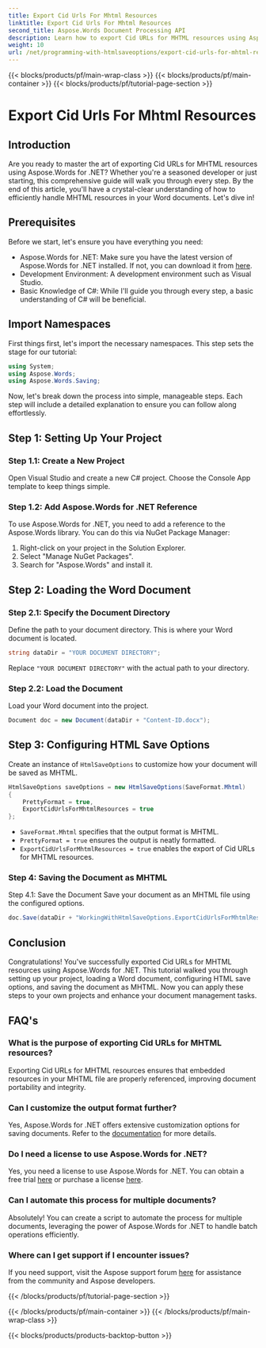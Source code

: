```yaml
---
title: Export Cid Urls For Mhtml Resources
linktitle: Export Cid Urls For Mhtml Resources
second_title: Aspose.Words Document Processing API
description: Learn how to export Cid URLs for MHTML resources using Aspose.Words for .NET in this step-by-step tutorial. Perfect for developers of all levels.
weight: 10
url: /net/programming-with-htmlsaveoptions/export-cid-urls-for-mhtml-resources/
---
```


{{< blocks/products/pf/main-wrap-class >}}
{{< blocks/products/pf/main-container >}}
{{< blocks/products/pf/tutorial-page-section >}}

# Export Cid Urls For Mhtml Resources

## Introduction

Are you ready to master the art of exporting Cid URLs for MHTML resources using Aspose.Words for .NET? Whether you're a seasoned developer or just starting, this comprehensive guide will walk you through every step. By the end of this article, you'll have a crystal-clear understanding of how to efficiently handle MHTML resources in your Word documents. Let's dive in!

## Prerequisites

Before we start, let's ensure you have everything you need:

- Aspose.Words for .NET: Make sure you have the latest version of Aspose.Words for .NET installed. If not, you can download it from [here](https://releases.aspose.com/words/net/).
- Development Environment: A development environment such as Visual Studio.
- Basic Knowledge of C#: While I'll guide you through every step, a basic understanding of C# will be beneficial.

## Import Namespaces

First things first, let's import the necessary namespaces. This step sets the stage for our tutorial:

```csharp
using System;
using Aspose.Words;
using Aspose.Words.Saving;
```

Now, let's break down the process into simple, manageable steps. Each step will include a detailed explanation to ensure you can follow along effortlessly.

## Step 1: Setting Up Your Project

### Step 1.1: Create a New Project
Open Visual Studio and create a new C# project. Choose the Console App template to keep things simple.

### Step 1.2: Add Aspose.Words for .NET Reference
To use Aspose.Words for .NET, you need to add a reference to the Aspose.Words library. You can do this via NuGet Package Manager:

1. Right-click on your project in the Solution Explorer.
2. Select "Manage NuGet Packages".
3. Search for "Aspose.Words" and install it.

## Step 2: Loading the Word Document

### Step 2.1: Specify the Document Directory
Define the path to your document directory. This is where your Word document is located.

```csharp
string dataDir = "YOUR DOCUMENT DIRECTORY";
```

Replace `"YOUR DOCUMENT DIRECTORY"` with the actual path to your directory.

### Step 2.2: Load the Document
Load your Word document into the project.

```csharp
Document doc = new Document(dataDir + "Content-ID.docx");
```

## Step 3: Configuring HTML Save Options

Create an instance of `HtmlSaveOptions` to customize how your document will be saved as MHTML.

```csharp
HtmlSaveOptions saveOptions = new HtmlSaveOptions(SaveFormat.Mhtml)
{
    PrettyFormat = true,
    ExportCidUrlsForMhtmlResources = true
};
```

- `SaveFormat.Mhtml` specifies that the output format is MHTML.
- `PrettyFormat = true` ensures the output is neatly formatted.
- `ExportCidUrlsForMhtmlResources = true` enables the export of Cid URLs for MHTML resources.

### Step 4: Saving the Document as MHTML

Step 4.1: Save the Document
Save your document as an MHTML file using the configured options.

```csharp
doc.Save(dataDir + "WorkingWithHtmlSaveOptions.ExportCidUrlsForMhtmlResources.mhtml", saveOptions);
```

## Conclusion

Congratulations! You've successfully exported Cid URLs for MHTML resources using Aspose.Words for .NET. This tutorial walked you through setting up your project, loading a Word document, configuring HTML save options, and saving the document as MHTML. Now you can apply these steps to your own projects and enhance your document management tasks.

## FAQ's

### What is the purpose of exporting Cid URLs for MHTML resources?
Exporting Cid URLs for MHTML resources ensures that embedded resources in your MHTML file are properly referenced, improving document portability and integrity.

### Can I customize the output format further?
Yes, Aspose.Words for .NET offers extensive customization options for saving documents. Refer to the [documentation](https://reference.aspose.com/words/net/) for more details.

### Do I need a license to use Aspose.Words for .NET?
Yes, you need a license to use Aspose.Words for .NET. You can obtain a free trial [here](https://releases.aspose.com/) or purchase a license [here](https://purchase.aspose.com/buy).

### Can I automate this process for multiple documents?
Absolutely! You can create a script to automate the process for multiple documents, leveraging the power of Aspose.Words for .NET to handle batch operations efficiently.

### Where can I get support if I encounter issues?
If you need support, visit the Aspose support forum [here](https://forum.aspose.com/c/words/8) for assistance from the community and Aspose developers.

{{< /blocks/products/pf/tutorial-page-section >}}

{{< /blocks/products/pf/main-container >}}
{{< /blocks/products/pf/main-wrap-class >}}

{{< blocks/products/products-backtop-button >}}
